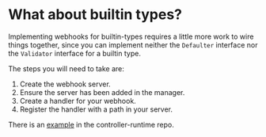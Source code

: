# What about builtin types?

Implementing webhooks for builtin-types requires a little more work to wire
things together, since you can implement neither the `Defaulter` interface nor
the `Validator` interface for a builtin type.

The steps you will need to take are:

1. Create the webhook server.
1. Ensure the server has been added in the manager.
1. Create a handler for your webhook.
1. Register the handler with a path in your server.

There is an [example](https://github.com/kubernetes-sigs/controller-runtime/tree/master/examples/builtins)
in the controller-runtime repo.
